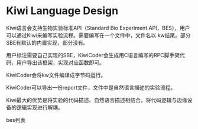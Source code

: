 # Kiwi Language Design

Kiwi语言会支持生物实验标准API（Standard Bio Experiment API，BES），用户可以通过Kiwi来编写实验流程。需要编写在一个文件中，文件名以.kw结尾。部分SBE有默认的内置实现，部分没有。

用户标注需要自己实现的SBE，KiwiCoder会生成用C语言编写的RPC脚手架代码，用户导出该框架，实现对应函数即可。

KiwiCoder会将kw文件编译成字节码运行。

KiwiCoder可以导出一份report文件，文件中是自然语言描述的实验流程。

Kiwi最大的优势是将实验的代码描述、自然语言描述相结合，将代码逻辑与边缘设备的逻辑实现进行解耦。



bes列表

